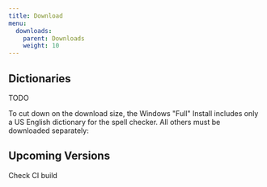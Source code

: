 ```yaml
---
title: Download
menu:
  downloads:
    parent: Downloads
    weight: 10
---
```


## Dictionaries

TODO

To cut down on the download size, the Windows "Full" Install includes only a US English dictionary for the spell checker. All others must be downloaded separately:

## Upcoming Versions

Check CI build
